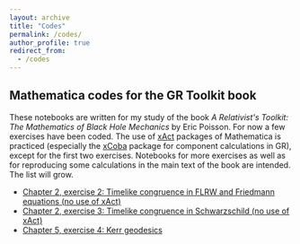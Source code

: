 ```yaml
---
layout: archive
title: "Codes"
permalink: /codes/
author_profile: true
redirect_from:
  - /codes
---
```


## Mathematica codes for the GR Toolkit book

These notebooks are written for my study of the book *A Relativist's Toolkit: The Mathematics of Black Hole Mechanics* by Eric Poisson. For now a few exercises have been coded. The use of [xAct](https://josmar493.dreamhosters.com) packages of Mathematica is practiced (especially the [xCoba](https://josmar493.dreamhosters.com/xCoba/index.html) package for component calculations in GR), except for the first two exercises. Notebooks for more exercises as well as for reproducing some calculations in the main text of the book are intended. The list will grow.

- [Chapter 2, exercise 2: Timelike congruence in FLRW and Friedmann equations (no use of xAct)](/files/GRnb/EP_chap2_2.nb)
- [Chapter 2, exercise 3: Timelike congruence in Schwarzschild (no use of xAct)](/files/GRnb/EP_chap2_3.nb)
- [Chapter 5, exercise 4: Kerr geodesics](/files/GRnb/EP_chap5_4.nb)

